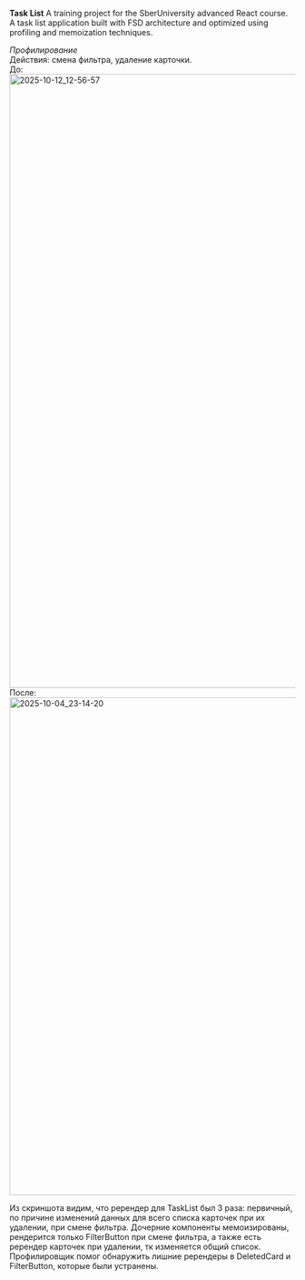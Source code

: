 
**Task List**
A training project for the SberUniversity advanced React course. A task list application built with FSD architecture and optimized using profiling and memoization techniques.

*Профилирование*
<br/>
Действия: смена фильтра, удаление карточки.
<br/>
До:
<img width="1920" height="1080" alt="2025-10-12_12-56-57" src="https://github.com/user-attachments/assets/feee19d1-3a9e-4a66-b11d-0ff7aa3a751d" />
После:
<img width="1751" height="876" alt="2025-10-04_23-14-20" src="https://github.com/user-attachments/assets/4736632b-22b3-47d3-966d-38e02d9160a9" />

 Из скриншота видим, что ререндер для TaskList был 3 раза: первичный, по причине изменений данных для всего списка карточек при их удалении, при смене фильтра.
 Дочерние компоненты мемоизированы, рендерится только FilterButton при смене фильтра, а также есть ререндер карточек при удалении, тк изменяется общий список.
 <br/>
 Профилировщик помог обнаружить лишние ререндеры в DeletedCard и FilterButton, которые были устранены.
